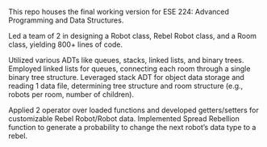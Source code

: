 This repo houses the final working version for ESE 224: Advanced Programming and Data Structures.

Led a team of 2 in designing a Robot class, Rebel Robot class, and a Room class, yielding 800+ lines of code.

Utilized various ADTs like queues, stacks, linked lists, and binary trees. Employed linked lists for queues, connecting
each room through a single binary tree structure. Leveraged stack ADT for object data storage and reading 1 data file,
determining tree structure and room structure (e.g., robots per room, number of children).

Applied 2 operator over loaded functions and developed getters/setters for customizable Rebel Robot/Robot data.
Implemented Spread Rebellion function to generate a probability to change the next robot’s data type to a rebel.

